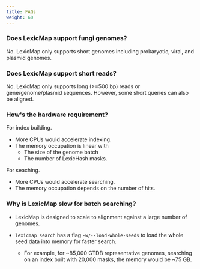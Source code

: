 ```yaml
---
title: FAQs
weight: 60
---
```


### Does LexicMap support fungi genomes?

No. LexicMap only supports short genomes including prokaryotic, viral, and plasmid genomes.

### Does LexicMap support short reads?

No. LexicMap only supports long (>=500 bp) reads or gene/genome/plasmid sequences.
However, some short queries can also be aligned.

### How's the hardware requirement?

For index building.
- More CPUs would accelerate indexing.
- The memory occupation is linear with
    - The size of the genome batch
    - The number of LexicHash masks.

For seaching.
- More CPUs would accelerate searching.
- The memory occupation depends on the number of hits.

### Why is LexicMap slow for batch searching?

- LexicMap is designed to scale to alignment against a large number of genomes.

- `lexicmap search` has a flag `-w/--load-whole-seeds` to load the whole seed data into memory for
faster search.
    - For example, for ~85,000 GTDB representative genomes, searching on an index built with
20,000 masks, the memory would be ~75 GB.
